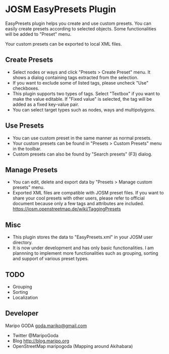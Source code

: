 # JOSM EasyPresets Plugin

EasyPresets plugin helps you create and use custom presets.
You can easily create presets according to selected objects. 
Some functionalities will be added to "Preset" menu.

Your custom presets can be exported to local XML files.

## Create Presets
* Select nodes or ways and click "Presets > Create Preset" menu. It shows a dialog containing tags extracted from the selection.
* If you want to exclude some of listed tags, please uncheck "Use" checkboxes.
* This plugin supports two types of tags. Select "Textbox" if you want to make the value editable. If "Fixed value" is selected, the tag will be added as a fixed key-value pair.  
* You can select target types such as nodes, ways and multipolygons.

## Use Presets
* You can use custom preset in the same manner as normal presets.
* Your custom presets can be found in "Presets > Custom Presets" menu in the toolbar.
* Custom presets can also be found by "Search presets" (F3) dialog.

## Manage Presets
* You can edit, delete and export data by "Presets > Manage custom presets" menu.
* Exported XML files are compatible with JOSM preset files. If you want to share your cool presets with other users, please refer to official document because only a few tags and attributes are included. https://josm.openstreetmap.de/wiki/TaggingPresets

## Misc
* This plugin stores the data to "EasyPresets.xml" in your JOSM user directory.
* It is now under development and has only basic functionalities. I am plannning to implement more functionalities such as grouping, sorting and support of various preset types. 

## TODO
* Grouping
* Sorting
* Localization

## Developer
Maripo GODA <goda.mariko@gmail.com>
* Twitter @MaripoGoda
* Blog http://blog.maripo.org
* OpenStreetMap maripogoda (Mapping around Akihabara)